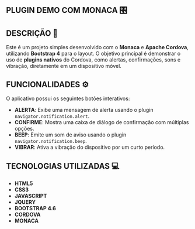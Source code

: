 ## PLUGIN DEMO COM MONACA 🎛️

## DESCRIÇÃO 📝

Este é um projeto simples desenvolvido com o **Monaca** e **Apache Cordova**, utilizando **Bootstrap 4** para o layout. O objetivo principal é demonstrar o uso de **plugins nativos** do Cordova, como alertas, confirmações, sons e vibração, diretamente em um dispositivo móvel.

## FUNCIONALIDADES ⚙️

O aplicativo possui os seguintes botões interativos:

- **ALERTA**: Exibe uma mensagem de alerta usando o plugin `navigator.notification.alert`.
- **CONFIRME**: Mostra uma caixa de diálogo de confirmação com múltiplas opções.
- **BEEP**: Emite um som de aviso usando o plugin `navigator.notification.beep`.
- **VIBRAR**: Ativa a vibração do dispositivo por um curto período.

## TECNOLOGIAS UTILIZADAS  💻

- **HTML5**  
- **CSS3**  
- **JAVASCRIPT**  
- **JQUERY**  
- **BOOTSTRAP 4.6**  
- **CORDOVA**  
- **MONACA**  
